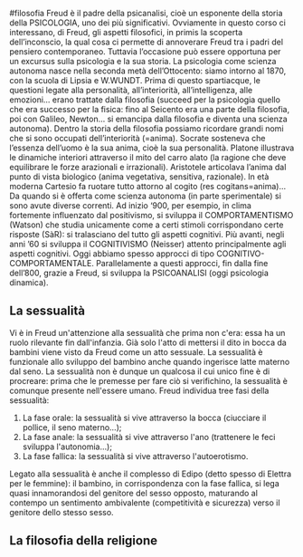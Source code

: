 #filosofia 
Freud è il padre della psicanalisi, cioè un esponente della storia della PSICOLOGIA, uno dei più significativi. Ovviamente in questo corso ci interessano, di Freud, gli aspetti filosofici, in primis la scoperta dell’inconscio, la qual cosa ci permette di annoverare Freud tra i padri del pensiero contemporaneo.
Tuttavia l’occasione può essere opportuna per un excursus sulla psicologia e la sua storia.
La psicologia come scienza autonoma nasce nella seconda metà dell’Ottocento: siamo intorno al 1870, con la scuola di Lipsia e W.WUNDT.
Prima di questo spartiacque, le questioni legate alla personalità, all’interiorità, all’intelligenza, alle emozioni… erano trattate dalla filosofia (succeed per la psicologia quello che era successo per la fisica: fino al Seicento era una parte della filosofia, poi con Galileo, Newton… si emancipa dalla filosofia e diventa una scienza autonoma).
Dentro la storia della filosofia possiamo ricordare grandi nomi che si sono occupati dell’interiorità (=anima). Socrate sosteneva che l’essenza dell’uomo è la sua anima, cioè la sua personalità. Platone illustrava le dinamiche interiori attraverso il mito del carro alato (la ragione che deve equilibrare le forze arazionali e irrazionali). Aristotele articolava l’anima dal punto di vista biologico (anima vegetativa, sensitiva, razionale). In età moderna Cartesio fa ruotare tutto attorno al cogito (res cogitans=anima)…
Da quando si è offerta come scienza autonoma (in parte sperimentale) si sono avute diverse correnti. Ad inizio ‘900, per esempio, in clima fortemente influenzato dal positivismo, si sviluppa il COMPORTAMENTISMO (Watson) che studia unicamente come a certi stimoli corrispondano certe risposte (SàR): si tralasciano del tutto gli aspetti cognitivi.
Più avanti, negli anni ’60 si sviluppa il COGNITIVISMO (Neisser) attento principalmente agli aspetti cognitivi.
Oggi abbiamo spesso approcci di tipo COGNITIVO-COMPORTAMENTALE.
Parallelamente a questi approcci, fin dalla fine dell’800, grazie a Freud, si sviluppa la PSICOANALISI (oggi psicologia dinamica).

## La sessualità

Vi è in Freud un'attenzione alla sessualità che prima non c'era: essa ha un ruolo rilevante fin dall'infanzia. Già solo l'atto di mettersi il dito in bocca da bambini viene visto da Freud come un atto sessuale. La sessualità è funzionale allo sviluppo del bambino anche quando ingerisce latte materno dal seno. La sessualità non è dunque un qualcosa il cui unico fine è di procreare: prima che le premesse per fare ciò si verifichino, la sessualità è comunque presente nell'essere umano. Freud individua tree fasi della sessualità:
1. La fase orale: la sessualità si vive attraverso la bocca (ciucciare il pollice, il seno materno…);
2. La fase anale: la sessualità si vive attraverso l'ano (trattenere le feci sviluppa l'autonomia…);
3. La fase fallica: la sessualità si vive attraverso l'autoerotismo.

Legato alla sessualità è anche il complesso di Edipo (detto spesso di Elettra per le femmine): il bambino, in corrispondenza con la fase fallica, si lega quasi innamorandosi del genitore del sesso opposto, maturando al contempo un sentimento ambivalente (competitività e sicurezza) verso il genitore dello stesso sesso. 

## La filosofia della religione

